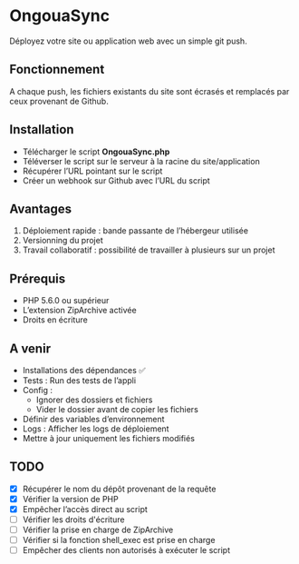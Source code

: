 # OngouaSync
Déployez votre site ou application web avec un simple git push.

## Fonctionnement
A chaque push, les fichiers existants du site sont écrasés et remplacés par ceux provenant de Github.

## Installation
- Télécharger le script **OngouaSync.php**
- Téléverser le script sur le serveur à la racine du site/application
- Récupérer l’URL pointant sur le script
- Créer un webhook sur Github  avec l’URL du script

## Avantages
1. Déploiement rapide : bande passante de l’hébergeur utilisée
2. Versionning du projet
3. Travail collaboratif : possibilité de travailler à plusieurs sur un projet

## Prérequis
- PHP 5.6.0 ou supérieur
- L’extension ZipArchive activée
- Droits en écriture

## A venir
- Installations des dépendances &#9989; 
- Tests : Run des tests de l’appli
- Config : 
    - Ignorer des dossiers et fichiers
    - Vider le dossier avant de copier les fichiers
- Définir des variables d’environnement
- Logs : Afficher les logs de déploiement
- Mettre à jour uniquement les fichiers modifiés

## TODO
- [x] Récupérer le nom du dépôt provenant de la requête
- [x] Vérifier la version de PHP
- [x] Empêcher l’accès direct au script
- [ ] Vérifier les droits d'écriture
- [ ] Vérifier la prise en charge de ZipArchive
- [ ] Vérifier si la fonction shell_exec est prise en charge
- [ ] Empêcher des clients non autorisés à exécuter le script
